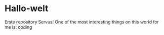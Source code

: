 # Hallo-welt
Erste repository
Servus!
One of the most interesting things on this world for me is: coding
